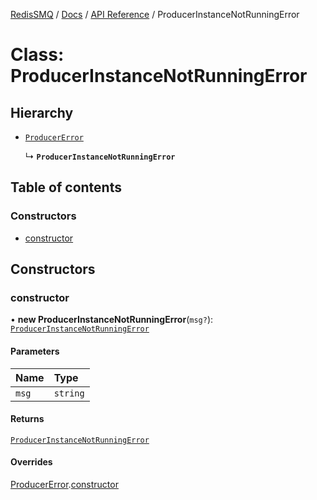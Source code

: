 [RedisSMQ](../../../README.md) / [Docs](../../README.md) / [API Reference](../README.md) / ProducerInstanceNotRunningError

# Class: ProducerInstanceNotRunningError

## Hierarchy

- [`ProducerError`](ProducerError.md)

  ↳ **`ProducerInstanceNotRunningError`**

## Table of contents

### Constructors

- [constructor](ProducerInstanceNotRunningError.md#constructor)

## Constructors

### constructor

• **new ProducerInstanceNotRunningError**(`msg?`): [`ProducerInstanceNotRunningError`](ProducerInstanceNotRunningError.md)

#### Parameters

| Name | Type |
| :------ | :------ |
| `msg` | `string` |

#### Returns

[`ProducerInstanceNotRunningError`](ProducerInstanceNotRunningError.md)

#### Overrides

[ProducerError](ProducerError.md).[constructor](ProducerError.md#constructor)
